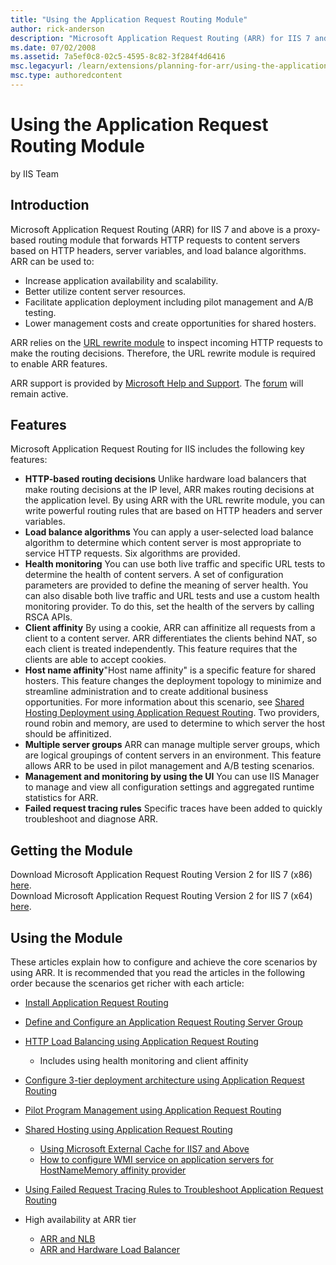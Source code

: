 ```yaml
---
title: "Using the Application Request Routing Module"
author: rick-anderson
description: "Microsoft Application Request Routing (ARR) for IIS 7 and above is a proxy-based routing module that forwards HTTP requests to content servers based on HTTP..."
ms.date: 07/02/2008
ms.assetid: 7a5ef0c8-02c5-4595-8c82-3f284f4d6416
msc.legacyurl: /learn/extensions/planning-for-arr/using-the-application-request-routing-module
msc.type: authoredcontent
---
```

Using the Application Request Routing Module
====================
by IIS Team

## Introduction

Microsoft Application Request Routing (ARR) for IIS 7 and above is a proxy-based routing module that forwards HTTP requests to content servers based on HTTP headers, server variables, and load balance algorithms. ARR can be used to:

- Increase application availability and scalability.
- Better utilize content server resources.
- Facilitate application deployment including pilot management and A/B testing.
- Lower management costs and create opportunities for shared hosters.

ARR relies on the [URL rewrite module](../url-rewrite-module/using-the-url-rewrite-module.md) to inspect incoming HTTP requests to make the routing decisions. Therefore, the URL rewrite module is required to enable ARR features.

ARR support is provided by [Microsoft Help and Support](https://support.microsoft.com/). The [forum](https://forums.iis.net/1154.aspx) will remain active.

## Features

Microsoft Application Request Routing for IIS includes the following key features:

- **HTTP-based routing decisions** Unlike hardware load balancers that make routing decisions at the IP level, ARR makes routing decisions at the application level. By using ARR with the URL rewrite module, you can write powerful routing rules that are based on HTTP headers and server variables.
- **Load balance algorithms** You can apply a user-selected load balance algorithm to determine which content server is most appropriate to service HTTP requests. Six algorithms are provided.
- **Health monitoring** You can use both live traffic and specific URL tests to determine the health of content servers. A set of configuration parameters are provided to define the meaning of server health. You can also disable both live traffic and URL tests and use a custom health monitoring provider. To do this, set the health of the servers by calling RSCA APIs.
- **Client affinity** By using a cookie, ARR can affinitize all requests from a client to a content server. ARR differentiates the clients behind NAT, so each client is treated independently. This feature requires that the clients are able to accept cookies.
- **Host name affinity**"Host name affinity" is a specific feature for shared hosters. This feature changes the deployment topology to minimize and streamline administration and to create additional business opportunities. For more information about this scenario, see [Shared Hosting Deployment using Application Request Routing](overview-of-shared-hosting-deployment-using-application-request-routing-20.md). Two providers, round robin and memory, are used to determine to which server the host should be affinitized.
- **Multiple server groups** ARR can manage multiple server groups, which are logical groupings of content servers in an environment. This feature allows ARR to be used in pilot management and A/B testing scenarios.
- **Management and monitoring by using the UI** You can use IIS Manager to manage and view all configuration settings and aggregated runtime statistics for ARR.
- **Failed request tracing rules** Specific traces have been added to quickly troubleshoot and diagnose ARR.

## Getting the Module

Download Microsoft Application Request Routing Version 2 for IIS 7 (x86) [here](https://iis.net/downloads/default.aspx?tabid=34&amp;g=6&amp;i=1709).  
Download Microsoft Application Request Routing Version 2 for IIS 7 (x64) [here](https://iis.net/downloads/default.aspx?tabid=34&amp;g=6&amp;i=1712).

## Using the Module

These articles explain how to configure and achieve the core scenarios by using ARR. It is recommended that you read the articles in the following order because the scenarios get richer with each article:

- [Install Application Request Routing](../installing-application-request-routing-arr/install-application-request-routing.md)
- [Define and Configure an Application Request Routing Server Group](../configuring-application-request-routing-arr/define-and-configure-an-application-request-routing-server-farm.md)
- [HTTP Load Balancing using Application Request Routing](../configuring-application-request-routing-arr/http-load-balancing-using-application-request-routing.md)

    - Includes using health monitoring and client affinity
- [Configure 3-tier deployment architecture using Application Request Routing](../configuring-application-request-routing-arr/configure-3-tier-deployment-architecture-using-application-request-routing.md)
- [Pilot Program Management using Application Request Routing](../configuring-application-request-routing-arr/pilot-program-management-using-application-request-routing.md)
- [Shared Hosting using Application Request Routing](../configuring-application-request-routing-arr/shared-hosting-using-application-request-routing-arr.md)

    - [Using Microsoft External Cache for IIS7 and Above](../configuring-application-request-routing-arr/using-multiple-instances-of-application-request-routing-arr-servers.md)
    - [How to configure WMI service on application servers for HostNameMemory affinity provider](../configuring-application-request-routing-arr/how-to-configure-wmi-service-on-application-servers-for-hostnamememory-affinity-provider.md)
- [Using Failed Request Tracing Rules to Troubleshoot Application Request Routing](../../troubleshoot/using-failed-request-tracing/using-failed-request-tracing-rules-to-troubleshoot-application-request-routing-arr.md)
- High availability at ARR tier

    - [ARR and NLB](../configuring-application-request-routing-arr/achieving-high-availability-and-scalability-arr-and-nlb.md)
    - [ARR and Hardware Load Balancer](../configuring-application-request-routing-arr/achieving-high-availability-and-scalability-arr-and-hardware-load-balancer.md)
